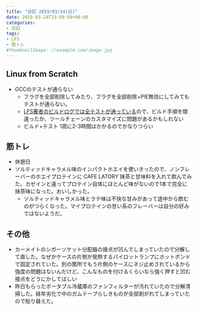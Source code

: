 ```yaml
---
title: "日記 2019/03/24(日)"
date: 2019-03-24T23:59:59+09:00
categories:
- 日記
tags:
- LFS
- 筋トレ
#thumbnailImage: //example.com/image.jpg
---
```


## Linux from Scratch
- GCCのテストが通らない
  - フラグを全部削除してみたり、フラグを全部削除+PIE無効にしてみてもテストが通らない。
  - [LFS著者のビルドログでは全テストが通っている](http://www.linuxfromscratch.org/lfs/build-logs/8.3/i7-5820K/test-logs/087-gcc-8.2.0)ので、ビルド手順を間違ったか、ツールチェーンのカスタマイズに問題があるかもしれない
  - ビルド+テスト 1周に2-3時間はかかるのでかなりつらい

## 筋トレ
- 休憩日
- ソルティッドキャラメル味のインパクトホエイを使いきったので、ノンフレーバーのホエイプロテインに CAFE LATORY 抹茶と甘味料を入れて飲んでみた。カゼインと違ってプロテイン自体にほとんど味がないので1本で完全に抹茶味になった。おいしかった。
  - ソルティッドキャラメル味とラテ味は不快な甘みがあって途中から飲むのがつらくなった。マイプロテインの甘い系のフレーバーは自分の好みではないようだ。

## その他
- カーメイトのシガーソケット分配器の接点が凹んでしまっていたので分解して直した。なぜかケースの片側が発熱するパイロットランプにホットボンドで固定されていた。別の箇所でもう片側のケースにネジ止めされているから強度の問題はないんだけど、こんなものを付けるくらいなら強く押すと凹む接点をどうにかしてほしい
- 昨日もらったポータブル冷蔵庫のファンフィルターが汚れていたので分解清掃した。経年劣化で中のガムテープらしきものが全部剥がれてしまっていたので貼り替えた。

<!--more-->
